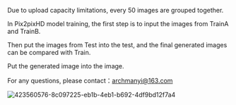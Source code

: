 Due to upload capacity limitations, every 50 images are grouped together.

In Pix2pixHD model training, the first step is to input the images from TrainA and TrainB.

Then put the images from Test into the test, and the final generated images can be compared with Train.

Put the generated image into the image.

For any questions, please contact：archmanyi@163.com

![423560576-8c097225-eb1b-4eb1-b692-4df9bd12f7a4](https://github.com/user-attachments/assets/56681022-05d7-4660-8054-4aebf7b402d7)
